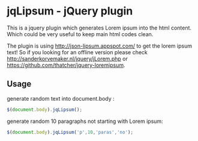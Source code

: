 jqLipsum - jQuery plugin 
========================

This is a jquery plugin which generates Lorem ipsum into the html content. Which could be very useful to keep main html codes clean.

The plugin is using http://json-lipsum.appspot.com/ to get the lorem ipsum text! So if you looking for an offline version please check http://sanderkorvemaker.nl/jquery/jLorem.php or https://github.com/thatcher/jquery-loremipsum.

Usage
-----

generate random text into document.body :
```javascript
$(document.body).jqLipsum();
```
generate random 10 paragraphs not starting with Lorem ipsum:
```javascript
$(document.body).jqLipsum('p',10,'paras','no');
```